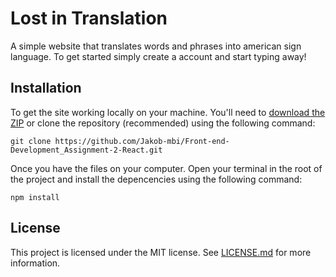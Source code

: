 # Lost in Translation

A simple website that translates words and phrases into american sign language. To get started simply create a account and start typing away!

## Installation

To get the site working locally on your machine. You'll need to [download the ZIP](https://github.com/Jakob-mbi/Front-end-Development_Assignment-2-React/archive/refs/heads/main.zip) or clone the repository (recommended) using the following command:
```
git clone https://github.com/Jakob-mbi/Front-end-Development_Assignment-2-React.git
```

Once you have the files on your computer. Open your terminal in the root of the project and install the depencencies using the following command:
```
npm install
```

## License

This project is licensed under the MIT license. See [LICENSE.md](https://github.com/Jakob-mbi/Front-end-Development_Assignment-2-React/blob/main/LICENSE.md) for more information.
